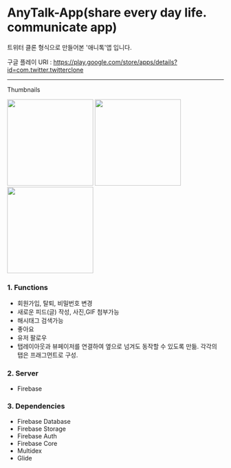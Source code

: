 # AnyTalk-App(share every day life. communicate app)


트위터 클론 형식으로 만들어본 '애니톡'앱 입니다.

구글 플레이 URI : https://play.google.com/store/apps/details?id=com.twitter.twitterclone
______________
Thumbnails
<div>
 <img width="200" src="https://user-images.githubusercontent.com/45280927/87865548-c33a6580-c9b1-11ea-89f4-4d778d39af91.PNG">
 <img width="200" src="https://user-images.githubusercontent.com/45280927/87865553-dbaa8000-c9b1-11ea-8cdf-a42316d1afa2.PNG">  
 <img width="200" src="https://user-images.githubusercontent.com/45280927/87865556-dd744380-c9b1-11ea-97fd-00ad96f4642d.PNG">  
</div>


### 1. Functions
  * 회원가입, 탈퇴, 비밀번호 변경
  * 새로운 피드(글) 작성, 사진,GIF 첨부가능
  * 해시태그 검색가능
  * 좋아요
  * 유저 팔로우
  * 탭레이아웃과 뷰페이저를 연결하여 옆으로 넘겨도 동작할 수 있도록 만듦. 각각의 탭은 프래그먼트로 구성.
 
 
### 2. Server
  * Firebase


### 3. Dependencies
  * Firebase Database
  * Firebase Storage
  * Firebase Auth
  * Firebase Core
  * Multidex
  * Glide
